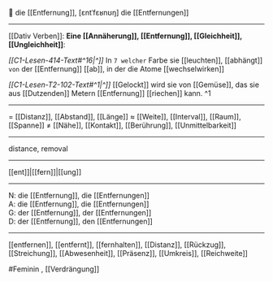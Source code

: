 🔴 die [[Entfernung]], [ɛntˈfɛʁnʊŋ]
die [[Entfernungen]]

---
[[Dativ Verben]]: **Eine [[Annäherung]], [[Entfernung]], [[Gleichheit]], [[Ungleichheit]]**: 

*[[C1-Lesen-414-Text#^16|^]]* In `7 welcher` Farbe sie [[leuchten]], [[abhängt]] `von` der [[Entfernung]] [[ab]], in der die Atome [[wechselwirken]]

*[[C1-Lesen-T2-102-Text#^1|^]]* [[Gelockt]] wird sie von [[Gemüse]], das sie aus [[Dutzenden]] Metern [[Entfernung]] [[riechen]] kann. ^1


---
= [[Distanz]], [[Abstand]], [[Länge]]
≈ [[Weite]], [[Interval]], [[Raum]], [[Spanne]]
≠ [[Nähe]], [[Kontakt]], [[Berührung]], [[Unmittelbarkeit]]

---
distance, removal

---
[[ent]]|[[fern]]|[[ung]]

---
N: die [[Entfernung]], die [[Entfernungen]]  
A: die [[Entfernung]], die [[Entfernungen]]  
G: der [[Entfernung]], der [[Entfernungen]]  
D: der [[Entfernung]], den [[Entfernungen]]  

---
[[entfernen]], [[entfernt]], [[fernhalten]], [[Distanz]], [[Rückzug]], [[Streichung]], [[Abwesenheit]], [[Präsenz]], [[Umkreis]], [[Reichweite]]

#Feminin , [[Verdrängung]]